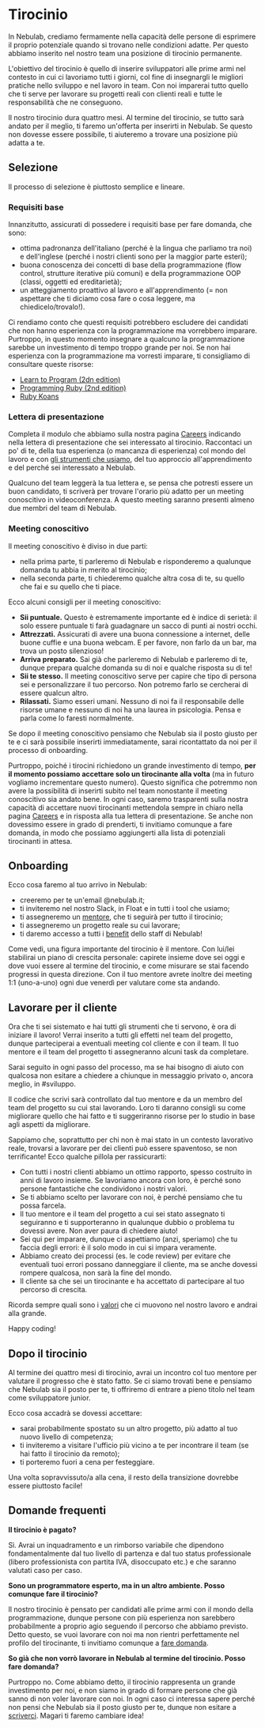 # Tirocinio

In Nebulab, crediamo fermamente nella capacità delle persone di esprimere il proprio potenziale
quando si trovano nelle condizioni adatte. Per questo abbiamo inserito nel nostro team una posizione
di tirocinio permanente.

L'obiettivo del tirocinio è quello di inserire sviluppatori alle prime armi nel contesto in cui ci 
lavoriamo tutti i giorni, col fine di insegnargli le migliori pratiche nello sviluppo e nel lavoro
in team. Con noi imparerai tutto quello che ti serve per lavorare su progetti reali con clienti 
reali e tutte le responsabilità che ne conseguono.

Il nostro tirocinio dura quattro mesi. Al termine del tirocinio, se tutto sarà andato per il meglio,
ti faremo un'offerta per inserirti in Nebulab. Se questo non dovesse essere possibile, ti aiuteremo 
a trovare una posizione più adatta a te.

## Selezione

Il processo di selezione è piuttosto semplice e lineare.

### Requisiti base

Innanzitutto, assicurati di possedere i requisiti base per fare domanda, che sono:

- ottima padronanza dell'italiano (perché è la lingua che parliamo tra noi) e dell'inglese (perché i 
nostri clienti sono per la maggior parte esteri);
- buona conoscenza dei concetti di base della programmazione (flow control, strutture iterative più 
comuni) e della programmazione OOP (classi, oggetti ed ereditarietà);
- un atteggiamento proattivo al lavoro e all'apprendimento (= non aspettare che ti diciamo cosa fare
o cosa leggere, ma chiedicelo/trovalo!).

Ci rendiamo conto che questi requisiti potrebbero escludere dei candidati che non hanno esperienza
con la programmazione ma vorrebbero imparare. Purtroppo, in questo momento insegnare a qualcuno la
programmazione sarebbe un investimento di tempo troppo grande per noi. Se non hai esperienza con la
programmazione ma vorresti imparare, ti consigliamo di consultare queste risorse:

- [Learn to Program (2dn edition)](https://pragprog.com/book/ltp2/learn-to-program)
- [Programming Ruby (2nd edition)](https://pragprog.com/book/ruby/programming-ruby)
- [Ruby Koans](http://rubykoans.com/)

### Lettera di presentazione

Completa il modulo che abbiamo sulla nostra pagina [Careers](https://nebulab.it/careers/) indicando 
nella lettera di presentazione che sei interessato al tirocinio. Raccontaci un po' di te, della tua 
esperienza (o mancanza di esperienza) col mondo del lavoro e con 
[gli strumenti che usiamo](https://nebulab.it/tools/), del tuo approccio all'apprendimento e del 
perché sei interessato a Nebulab.

Qualcuno del team leggerà la tua lettera e, se pensa che potresti essere un buon candidato, ti 
scriverà per trovare l'orario più adatto per un meeting conoscitivo in videoconferenza. A questo 
meeting saranno presenti almeno due membri del team di Nebulab.

### Meeting conoscitivo

Il meeting conoscitivo è diviso in due parti:

- nella prima parte, ti parleremo di Nebulab e risponderemo a qualunque domanda tu abbia in merito
al tirocinio;
- nella seconda parte, ti chiederemo qualche altra cosa di te, su quello che fai e su quello che ti
piace.

Ecco alcuni consigli per il meeting conoscitivo:

- **Sii puntuale.** Questo è estremamente importante ed è indice di serietà: il solo essere puntuale 
ti farà guadagnare un sacco di punti ai nostri occhi.
- **Attrezzati.** Assicurati di avere una buona connessione a internet, delle buone cuffie e una 
buona webcam. E per favore, non farlo da un bar, ma trova un posto silenzioso!
- **Arriva preparato.** Sai già che parleremo di Nebulab e parleremo di te, dunque prepara qualche
domanda su di noi e qualche risposta su di te! 
- **Sii te stesso.** Il meeting conoscitivo serve per capire che tipo di persona sei e 
personalizzare il tuo percorso. Non potremo farlo se cercherai di essere qualcun altro.
- **Rilassati.** Siamo esseri umani. Nessuno di noi fa il responsabile delle risorse umane e nessuno
di noi ha una laurea in psicologia. Pensa e parla come lo faresti normalmente. 

Se dopo il meeting conoscitivo pensiamo che Nebulab sia il posto giusto per te e ci sarà possibile 
inserirti immediatamente, sarai ricontattato da noi per il processo di onboarding.

Purtroppo, poiché i tirocini richiedono un grande investimento di tempo, **per il momento possiamo
accettare solo un tirocinante alla volta** (ma in futuro vogliamo incrementare questo numero). 
Questo significa che potremmo non avere la possibilità di inserirti subito nel team nonostante il
meeting conoscitivo sia andato bene. In ogni caso, saremo trasparenti sulla nostra capacità di 
accettare nuovi tirocinanti mettendola sempre in chiaro nella pagina 
[Careers](https://nebulab.it/careers/) e in risposta alla tua lettera di presentazione. Se anche non
dovessimo essere in grado di prenderti, ti invitiamo comunque a fare domanda, in modo che possiamo
aggiungerti alla lista di potenziali tirocinanti in attesa.

## Onboarding

Ecco cosa faremo al tuo arrivo in Nebulab:

- creeremo per te un'email @nebulab.it;
- ti inviteremo nel nostro Slack, in Float e in tutti i tool che usiamo;
- ti assegneremo un [mentore](https://github.com/nebulab/playbook/blob/master/crescita-personale/mentoring-e-1-1.md),
che ti seguirà per tutto il tirocinio;
- ti assegneremo un progetto reale su cui lavorare;
- ti daremo accesso a tutti i [benefit](https://github.com/nebulab/playbook/blob/master/lavorare-insieme/benefit.md) 
dello staff di Nebulab!

Come vedi, una figura importante del tirocinio è il mentore. Con lui/lei stabilirai un piano di 
crescita personale: capirete insieme dove sei oggi e dove vuoi essere al termine del tirocinio, e 
come misurare se stai facendo progressi in questa direzione. Con il tuo mentore avrete inoltre dei 
meeting 1:1 (uno-a-uno) ogni due venerdì per valutare come sta andando.

## Lavorare per il cliente

Ora che ti sei sistemato e hai tutti gli strumenti che ti servono, è ora di iniziare il lavoro! 
Verrai inserito a tutti gli effetti nel team del progetto, dunque parteciperai a eventuali meeting
col cliente e con il team. Il tuo mentore e il team del progetto ti assegneranno alcuni task da 
completare. 

Sarai seguito in ogni passo del processo, ma se hai bisogno di aiuto con qualcosa non esitare a 
chiedere a chiunque in messaggio privato o, ancora meglio, in #sviluppo.

Il codice che scrivi sarà controllato dal tuo mentore e da un membro del team del progetto su cui 
stai lavorando. Loro ti daranno consigli su come migliorare quello che hai fatto e ti suggeriranno
risorse per lo studio in base agli aspetti da migliorare. 

Sappiamo che, soprattutto per chi non è mai stato in un contesto lavorativo reale, trovarsi a
lavorare per dei clienti può essere spaventoso, se non terrificante! Ecco qualche pillola per
rassicurarti:

- Con tutti i nostri clienti abbiamo un ottimo rapporto, spesso costruito in anni di lavoro insieme.
Se lavoriamo ancora con loro, è perché sono persone fantastiche che condividono i nostri valori.
- Se ti abbiamo scelto per lavorare con noi, è perché pensiamo che tu possa farcela.
- Il tuo mentore e il team del progetto a cui sei stato assegnato ti seguiranno e ti supporteranno
in qualunque dubbio o problema tu dovessi avere. Non aver paura di chiedere aiuto!
- Sei qui per imparare, dunque ci aspettiamo (anzi, speriamo) che tu faccia degli errori: è il solo
modo in cui si impara veramente.
- Abbiamo creato dei processi (es. le code review) per evitare che eventuali tuoi errori possano 
danneggiare il cliente, ma se anche dovessi rompere qualcosa, non sarà la fine del mondo.
- Il cliente sa che sei un tirocinante e ha accettato di partecipare al tuo percorso di crescita.

Ricorda sempre quali sono i [valori](https://github.com/nebulab/playbook/blob/master/lavorare-insieme/valori.md) 
che ci muovono nel nostro lavoro e andrai alla grande.

Happy coding!

## Dopo il tirocinio

Al termine dei quattro mesi di tirocinio, avrai un incontro col tuo mentore per valutare il 
progresso che è stato fatto. Se ci siamo trovati bene e pensiamo che Nebulab sia il posto per te, ti 
offriremo di entrare a pieno titolo nel team come sviluppatore junior. 

Ecco cosa accadrà se dovessi accettare:

- sarai probabilmente spostato su un altro progetto, più adatto al tuo nuovo livello di competenza;
- ti inviteremo a visitare l'ufficio più vicino a te per incontrare il team (se hai fatto il 
tirocinio da remoto);
- ti porteremo fuori a cena per festeggiare.

Una volta sopravvissuto/a alla cena, il resto della transizione dovrebbe essere piuttosto facile!

## Domande frequenti

**Il tirocinio è pagato?**

Sì. Avrai un inquadramento e un rimborso variabile che dipendono fondamentalmente dal tuo livello di 
partenza e dal tuo status professionale (libero professionista con partita IVA, disoccupato etc.) e 
che saranno valutati caso per caso.

**Sono un programmatore esperto, ma in un altro ambiente. Posso comunque fare il tirocinio?**

Il nostro tirocinio è pensato per candidati alle prime armi con il mondo della programmazione,
dunque persone con più esperienza non sarebbero probabilmente a proprio agio seguendo il percorso
che abbiamo previsto. Detto questo, se vuoi lavorare con noi ma non rientri perfettamente nel 
profilo del tirocinante, ti invitiamo comunque a [fare domanda](https://nebulab.it/careers).  

**So già che non vorrò lavorare in Nebulab al termine del tirocinio. Posso fare domanda?**

Purtroppo no. Come abbiamo detto, il tirocinio rappresenta un grande investimento per noi, e non
siamo in grado di formare persone che già sanno di non voler lavorare con noi. In ogni caso ci
interessa sapere perché non pensi che Nebulab sia il posto giusto per te, dunque non esitare a
[scriverci](https://nebulab.it/contact-us/). Magari ti faremo cambiare idea!
